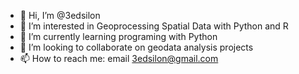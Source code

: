 - 👋 Hi, I’m @3edsilon
- 👀 I’m interested in Geoprocessing Spatial Data with Python and R
- 🌱 I’m currently learning programing with Python
- 💞️ I’m looking to collaborate on geodata analysis projects
- 📫 How to reach me: email 3edsilon@gmail.com

<!---
3edsilon/3edsilon is a ✨ special ✨ repository because its `README.md` (this file) appears on your GitHub profile.
You can click the Preview link to take a look at your changes.
--->
